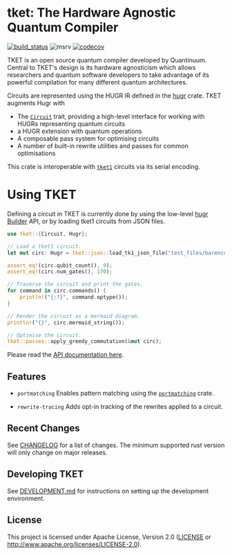# tket: The Hardware Agnostic Quantum Compiler

[![build_status][]](https://github.com/CQCL/tket2/actions)
![msrv][]
[![codecov][]](https://codecov.io/gh/CQCL/tket2)

TKET is an open source quantum compiler developed by Quantinuum. Central to
TKET's design is its hardware agnosticism which allows researchers and quantum
software developers to take advantage of its powerful compilation for many
different quantum architectures.

Circuits are represented using the HUGR IR defined in the
[hugr] crate. TKET augments Hugr with
* The [`Circuit`] trait, providing a high-level interface for working with HUGRs representing quantum circuits
* a HUGR extension with quantum operations
* A composable pass system for optimising circuits
* A number of built-in rewrite utilities and passes for common optimisations

This crate is interoperable with [`tket1`] circuits via its
serial encoding.

# Using TKET

Defining a circuit in TKET is currently done by using the low-level [hugr Builder] API, or by loading tket1 circuits from JSON files.

```rust
use tket::{Circuit, Hugr};

// Load a tket1 circuit.
let mut circ: Hugr = tket::json::load_tk1_json_file("test_files/barenco_tof_5.json").unwrap();

assert_eq!(circ.qubit_count(), 9);
assert_eq!(circ.num_gates(), 170);

// Traverse the circuit and print the gates.
for command in circ.commands() {
    println!("{:?}", command.optype());
}

// Render the circuit as a mermaid diagram.
println!("{}", circ.mermaid_string());

// Optimise the circuit.
tket::passes::apply_greedy_commutation(&mut circ);
```

Please read the [API documentation here][].

## Features

- `portmatching`
  Enables pattern matching using the [`portmatching`][] crate.

- `rewrite-tracing`
  Adds opt-in tracking of the rewrites applied to a circuit.

## Recent Changes

See [CHANGELOG][] for a list of changes. The minimum supported rust
version will only change on major releases.

## Developing TKET

See [DEVELOPMENT.md][] for instructions on setting up the development environment.

## License

This project is licensed under Apache License, Version 2.0 ([LICENSE][] or http://www.apache.org/licenses/LICENSE-2.0).

  [build_status]: https://github.com/CQCL/tket2/workflows/Continuous%20integration/badge.svg?branch=main
  [msrv]: https://img.shields.io/crates/msrv/tket2
  [codecov]: https://img.shields.io/codecov/c/gh/CQCL/tket2?logo=codecov
  [hugr]: https://lib.rs/crates/hugr
  [hugr Builder]: https://docs.rs/hugr/latest/hugr/builder/index.html
  [API documentation here]: https://docs.rs/tket/
  [`Circuit`]: https://docs.rs/tket/latest/tket/trait.Circuit.html
  [`tket1`]: https://github.com/CQCL/tket
  [`portmatching`]: https://lib.rs/crates/portmatching
  [LICENSE]: https://github.com/CQCL/tket2/blob/main/LICENCE
  [CHANGELOG]: https://github.com/CQCL/tket2/blob/main/tket2/CHANGELOG.md
  [DEVELOPMENT.md]: https://github.com/CQCL/tket2/blob/main/DEVELOPMENT.md
